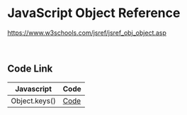 # JavaScript Object Reference

https://www.w3schools.com/jsref/jsref_obj_object.asp

<br/>

## Code Link

| Javascript    | Code                                                                        |
| ------------- | --------------------------------------------------------------------------- |
| Object.keys() | [Code](https://github.com/armdnks/JS-Fundamentals/blob/main/object/keys.js) |
